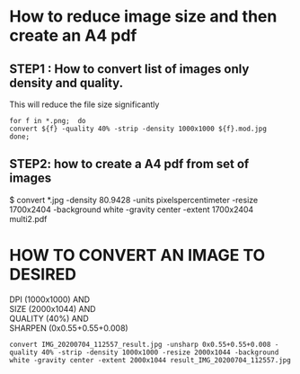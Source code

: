 # How to reduce image size and then create an A4 pdf

## STEP1 : How to convert list of images only density and quality.

This will reduce the file size significantly

```
for f in *.png;  do
convert ${f} -quality 40% -strip -density 1000x1000 ${f}.mod.jpg 
done;
```

## STEP2: how to create a A4 pdf from set of images

$ convert *.jpg -density 80.9428 -units pixelspercentimeter -resize 1700x2404 -background white -gravity center -extent 1700x2404 multi2.pdf



# HOW TO CONVERT AN IMAGE TO DESIRED 
DPI (1000x1000) AND   
SIZE (2000x1044) AND   
QUALITY (40%) AND   
SHARPEN (0x0.55+0.55+0.008)  

```
convert IMG_20200704_112557_result.jpg -unsharp 0x0.55+0.55+0.008 -quality 40% -strip -density 1000x1000 -resize 2000x1044 -background white -gravity center -extent 2000x1044 result_IMG_20200704_112557.jpg
```

